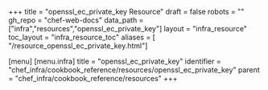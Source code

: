 +++
title = "openssl_ec_private_key Resource"
draft = false
robots = ""
gh_repo = "chef-web-docs"
data_path = ["infra","resources","openssl_ec_private_key"]
layout = "infra_resource"
toc_layout = "infra_resource_toc"
aliases = [ "/resource_openssl_ec_private_key.html"]

[menu]
  [menu.infra]
    title = "openssl_ec_private_key"
    identifier = "chef_infra/cookbook_reference/resources/openssl_ec_private_key"
    parent = "chef_infra/cookbook_reference/resources"
+++

<!-- The contents of this page are automatically generated from the openssl_ec_private_key.yaml file in the data directory. -->
<!-- To suggest a change, edit the https://github.com/chef/chef/blob/main/lib/chef/resource/openssl_ec_private_key.rb file
      and submit a pull request to the https://github.com/chef/chef repository. -->
